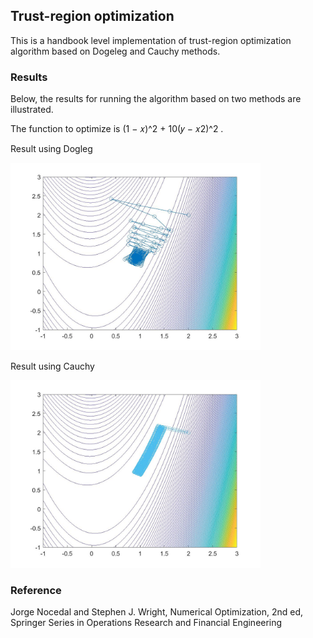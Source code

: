 ## Trust-region optimization

This is a handbook level implementation of trust-region optimization algorithm based on Dogeleg and Cauchy methods.

### Results
Below, the results for running the algorithm based on two methods are illustrated.

The function to optimize is (1 − 𝑥)^2 + 10(𝑦 − 𝑥2)^2 .


Result using Dogleg

<img src="figs/cauchy2.jpg" width=400>

Result using Cauchy

<img src="figs/dogleg.jpg" width=400>


### Reference
Jorge Nocedal and Stephen J. Wright, Numerical Optimization, 2nd ed, Springer Series in Operations Research and Financial Engineering
